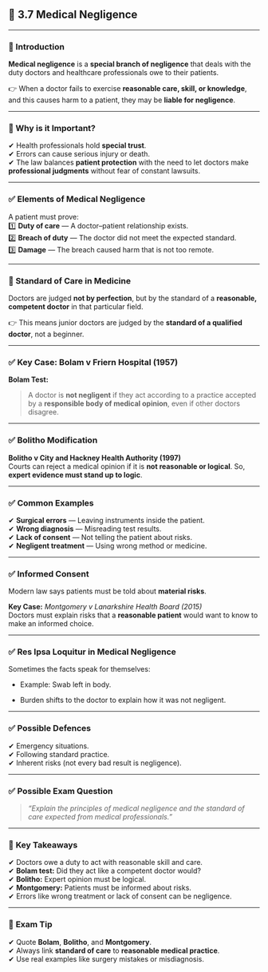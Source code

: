 
## 📑 **3.7 Medical Negligence**

---

### **📌 Introduction**

**Medical negligence** is a **special branch of negligence** that deals with the duty doctors and healthcare professionals owe to their patients.

👉 When a doctor fails to exercise **reasonable care, skill, or knowledge**, and this causes harm to a patient, they may be **liable for negligence**.

---

### **📌 Why is it Important?**

✔ Health professionals hold **special trust**.  
✔ Errors can cause serious injury or death.  
✔ The law balances **patient protection** with the need to let doctors make **professional judgments** without fear of constant lawsuits.

---

### ✅ **Elements of Medical Negligence**

A patient must prove:  
1️⃣ **Duty of care** — A doctor–patient relationship exists.  
2️⃣ **Breach of duty** — The doctor did not meet the expected standard.  
3️⃣ **Damage** — The breach caused harm that is not too remote.

---

### **📜 Standard of Care in Medicine**

Doctors are judged **not by perfection**, but by the standard of a **reasonable, competent doctor** in that particular field.

👉 This means junior doctors are judged by the **standard of a qualified doctor**, not a beginner.

---

### ✅ **Key Case: Bolam v Friern Hospital (1957)**

**Bolam Test:**

> A doctor is **not negligent** if they act according to a practice accepted by a **responsible body of medical opinion**, even if other doctors disagree.

---

### ✅ **Bolitho Modification**

**Bolitho v City and Hackney Health Authority (1997)**  
Courts can reject a medical opinion if it is **not reasonable or logical**. So, **expert evidence must stand up to logic**.

---

### ✅ **Common Examples**

✔ **Surgical errors** — Leaving instruments inside the patient.  
✔ **Wrong diagnosis** — Misreading test results.  
✔ **Lack of consent** — Not telling the patient about risks.  
✔ **Negligent treatment** — Using wrong method or medicine.

---

### ✅ **Informed Consent**

Modern law says patients must be told about **material risks**.

**Key Case:** _Montgomery v Lanarkshire Health Board (2015)_  
Doctors must explain risks that a **reasonable patient** would want to know to make an informed choice.

---

### ✅ **Res Ipsa Loquitur in Medical Negligence**

Sometimes the facts speak for themselves:

- Example: Swab left in body.
    
- Burden shifts to the doctor to explain how it was not negligent.
    

---

### ✅ **Possible Defences**

✔ Emergency situations.  
✔ Following standard practice.  
✔ Inherent risks (not every bad result is negligence).

---

### ✅ **Possible Exam Question**

> _“Explain the principles of medical negligence and the standard of care expected from medical professionals.”_

---

### 📌 **Key Takeaways**

✔ Doctors owe a duty to act with reasonable skill and care.  
✔ **Bolam test:** Did they act like a competent doctor would?  
✔ **Bolitho:** Expert opinion must be logical.  
✔ **Montgomery:** Patients must be informed about risks.  
✔ Errors like wrong treatment or lack of consent can be negligence.

---

### 📝 **Exam Tip**

✔ Quote **Bolam**, **Bolitho**, and **Montgomery**.  
✔ Always link **standard of care** to **reasonable medical practice**.  
✔ Use real examples like surgery mistakes or misdiagnosis.
